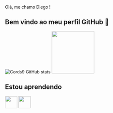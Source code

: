 Olá, me chamo Diego ! 
## Bem vindo ao meu perfil GitHub 👋

![Cords9 GitHub stats](https://github-readme-stats.vercel.app/api?username=Cords9&show_icons=true&theme=dracula&count_private=true)
<img height="140em" src="https://github-readme-stats.vercel.app/api/top-langs/?username=Cords9&layout-compact&langs_count=16&theme=dracula"/>

## Estou aprendendo

<img loading="lazy" src="https://cdn.jsdelivr.net/gh/devicons/devicon/icons/java/java-original.svg" width="40" height="40"/> <img loading="lazy" src="https://cdn.jsdelivr.net/gh/devicons/devicon/icons/python/python-original.svg" width="40" height="40"/>

